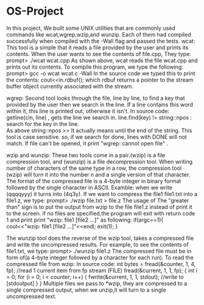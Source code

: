 # OS-Project
In this project, We built some UNIX utilities that are commonly used commands like wcat,wgrep,wzip,and wunzip.
Each of them had compiled successfully when compiled with the -Wall flag and passed the tests.
wcat: This tool is a simple that it reads a file provided by the user and prints its contents.
When the user wants to see the contents of file.cpp, They type: prompt> ./wcat wcat.cpp
As shown above, wcat reads the file wcat.cpp and prints out its contents.
To compile this program, we type the following: prompt> gcc -o wcat wcat.c -Wall
In the source code we typed this to print the contents: cout<<in.rdbuf();
which rdbuf returns a pointer to the stream buffer object currently associated with the stream.

wgrep: Second tool looks through the file, line by line, to find a key that provided by the user then we search in the line.
If a line contains this word within it, this line is printed out, otherwise it isn't.
In source code: getline(cin, line) , gets the line we search in.
line.find(key) != string::npos : search for the key in the line.  
As above string::npos >> It actually means until the end of the string.
This tool is case sensitive. so, if we search for done, lines with DONE will not match.
If file can't be opened, it print "wgrep: cannot open file" .

wzip and wunzip: These two tools come in a pair.(wzip) is a file compression tool, and (wunzip) is a file decompression tool.
When writing number of characters of the same type in a row, the compression tool (wzip) will turn it into the number n and a single version of that character.
The format of the compressed file is a 4-byte integer in binary format followed by the single character in ASCII.
Examble: when we write (qqqqyyy) it turns into (4q3y).
If we want to compress the file1 file1.txt into a file1.z, we type: prompt> ./wzip file.txt > file.z
The usage of The "greater than" sign is to put the output from wzip to the file file1.z instead of print it to the screen.
if no files are specified,the program will exit with return code 1 and print print "wzip: file1 [file2 ...]" as following:
if(argc==1){
  cout<<"wzip: file1 [file2 ...]"<<endl;
  exit(1);
 }

The wunzip tool does the reverse of the wzip tool, takes a compressed file and write the uncompressed results.
For example, to see the contents of file1.txt, we type: prompt> ./wunzip file1.z
The compressed file must be in form of(a 4-byte integer followed by a character for each run).
To read the compressed file from wzip: In source code: int bytes = fread(&counter, 1, 4, fp); 
//read 1 current item from fp stream (FILE)
        fread(&current, 1, 1, fp);
        {
            int i = 0;
            for (i = 0; i < counter; i++)
            {
                fwrite(&current, 1, 1, stdout);
                //write to [stdoutput]
            }
        }
Multiple files we pass to *wzip, they are compressed to a single compressed output, when we unzip,it will turn to a single uncompressed text.

